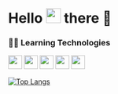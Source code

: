 <h1> Hello <img src="https://raw.githubusercontent.com/MartinHeinz/MartinHeinz/master/wave.gif" width="30px"> there 🚀 </h1>

<h3 align="left">👨‍💻 Learning Technologies</h3>

<p align="left">  
    <a href="https://www.w3schools.com/html/" target="_blank"> <img src="https://img.shields.io/badge/HTML5-E34F26?style=for-the-badge&logo=html5&logoColor=white" height="28px"/></a>
    <a href="https://www.w3schools.com/css/" target="_blank"> <img src="https://img.shields.io/badge/CSS3-1572B6?style=for-the-badge&logo=css3&logoColor=white" height="28px"/></a> 
    <a href="https://www.javascript.com/" target="_blank"> <img src="https://img.shields.io/badge/JavaScript-F7DF1E?style=for-the-badge&logo=javascript&logoColor=black" height="28px"/></a>
    <a href="https://getbootstrap.com/" target="_blank"> <img src="https://img.shields.io/badge/Bootstrap-563D7C?style=for-the-badge&logo=bootstrap&logoColor=white" height="28px"/></a>
    <a href="https://www.python.org" target="_blank"> <img src="https://img.shields.io/badge/Python-3776AB?style=for-the-badge&logo=python&logoColor=white" height="28px"/></a>
 </p>
 
[![Top Langs](https://github-readme-stats.vercel.app/api/top-langs/?username=batoc&layout=compact&theme=dark)](https://github.com/batoc/github-readme-stats)
